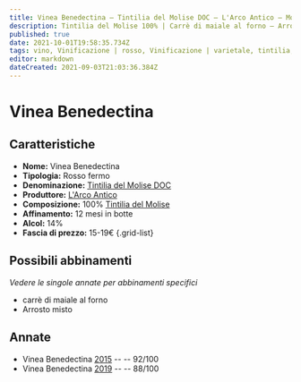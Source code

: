 ```yaml
---
title: Vinea Benedectina – Tintilia del Molise DOC – L'Arco Antico – Molise (IT) – 15-19€ – 3★-5★
description: Tintilia del Molise 100% | Carrè di maiale al forno – Arrosto misto
published: true
date: 2021-10-01T19:58:35.734Z
tags: vino, Vinificazione | rosso, Vinificazione | varietale, tintilia, molise, Vinificazione | fermo, Valutazioni | 5 stelle, carrè di maiale al forno, Prezzi | 15-19€, Alimento | Arrosto misto
editor: markdown
dateCreated: 2021-09-03T21:03:36.384Z
---
```


# Vinea Benedectina

## Caratteristiche
- **Nome:** Vinea Benedectina
- **Tipologia:** Rosso fermo
- **Denominazione:** [Tintilia del Molise DOC](/denominazioni/Italia/Molise/DOC/Tintilia-del-Molise) 
- **Produttore:** [L'Arco Antico](/produttori/Italia/Molise/L-Arco-Antico) 
- **Composizione:** 100% [Tintilia del Molise](/vitigni/Italia/bacca-nera/tintilia-del-molise)
- **Affinamento:** 12 mesi in botte
- **Alcol:** 14%
- **Fascia di prezzo:** 15-19€
{.grid-list}



## Possibili abbinamenti
*Vedere le singole annate per abbinamenti specifici*

- carrè di maiale al forno
- Arrosto misto

## Annate
- Vinea Benedectina [2015](/vini/Italia/Molise/L-Arco-Antico/Vinea-Benedectina/2015) -- <span class="star-5"></span> -- 92/100
- Vinea Benedectina [2019](/vini/Italia/Molise/L-Arco-Antico/Vinea-Benedectina/2019) -- <span class="star-3"></span> -- 88/100



